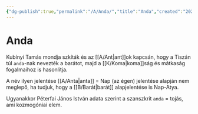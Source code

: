 ```yaml
---
{"dg-publish":true,"permalink":"/A/Anda/","title":"Anda","created":"2024-01-20T11:17","updated":"2024-01-20T11:17"}
---
```



# Anda

Kubínyi Tamás mondja szkíták és az [[A/Ant\|ant]]ok kapcsán, hogy a Tiszán túl `anda`-nak nevezték a barátot, majd a [[K/Koma\|koma]]ság és mátkaság fogalmaihoz is hasonlítja.  

A név ilyen jelentése [[A/Anta\|anta]] = Nap (az égen) jelentése alapján nem meglepő, ha tudjuk, hogy a [[B/Barát\|barát]] alapjelentése is Nap-Atya.  

Ugyanakkor Péterfai János István adata szerint a szanszkrit `anda` = tojás, ami kozmogóniai elem.  